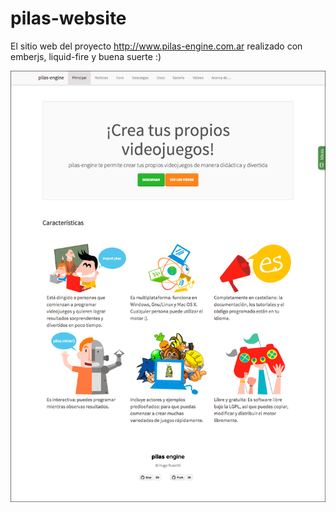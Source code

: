 # pilas-website

El sitio web del proyecto http://www.pilas-engine.com.ar realizado
con emberjs, liquid-fire y buena suerte :)


![](./screenshots/preview.png)













